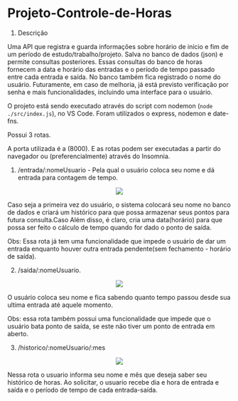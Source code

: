 # Projeto-Controle-de-Horas

1. Descrição

Uma API que registra e guarda informações sobre horário de início e fim de um período de estudo/trabalho/projeto. Salva no banco de dados (json) e permite consultas posteriores. Essas consultas do banco de horas fornecem a data e horário das entradas e o período de tempo passado entre cada entrada e saída. No banco também fica registrado o nome do usuário. Futuramente, em caso de melhoria, já está previsto verificação por senha e mais funcionalidades, incluindo uma interface para o usuário.

O projeto está sendo executado através do script com nodemon (`node ./src/index.js`), no VS Code. Foram utilizados o express, nodemon e date-fns.

Possui 3 rotas.

A porta utilizada é a (8000). E as rotas podem ser executadas a partir do navegador ou (preferencialmente) através do Insomnia.

1. /entrada/:nomeUsuario - Pela qual o usuário coloca seu nome e dá entrada para contagem de tempo.
<p align="center">
  <img src="[your_relative_path_here](https://user-images.githubusercontent.com/138817128/264475394-1cb511b9-302d-4de1-a583-df8f0ca3c34c.png)" > 
</p>
Caso seja a primeira vez do usuário, o sistema colocará seu nome no banco de dados e criará um histórico para que possa armazenar seus pontos para futura consulta.Caso
Além disso, é claro, cria uma data(horário) para que possa ser feito o cálculo de tempo quando for dado o ponto de saída.

Obs: Essa rota já tem uma funcionalidade que impede o usuário de dar um entrada enquanto houver outra entrada pendente(sem fechamento - horário de saída).

2. /saida/:nomeUsuario.
<p align="center">
  <img src="[[your_relative_path_here](https://user-images.githubusercontent.com/138817128/264475394-1cb511b9-302d-4de1-a583-df8f0ca3c34c.png)](https://user-images.githubusercontent.com/138817128/264475393-1b9a11cf-7c4b-402a-8a01-4eb25e8595d2.png)" > 
</p>
O usuário coloca seu nome e fica sabendo quanto tempo passou desde sua ultima entrada até aquele momento.

Obs: essa rota também possui uma funcionalidade que impede que o usuário bata ponto de saída, se este não tiver um ponto de entrada em aberto.

3. /historico/:nomeUsuario/:mes
<p align="center">
  <img src="[[[your_relative_path_here](https://user-images.githubusercontent.com/138817128/264475394-1cb511b9-302d-4de1-a583-df8f0ca3c34c.png)](https://user-images.githubusercontent.com/138817128/264475393-1b9a11cf-7c4b-402a-8a01-4eb25e8595d2.png)](https://user-images.githubusercontent.com/138817128/264475390-67af0fe3-5204-4b62-af80-0c0be504e8ee.png)" >
</p>

Nessa rota o usuario informa seu nome e mês que deseja saber seu histórico de horas. Ao solicitar, o usuario recebe dia e hora de entrada e saída e o período de tempo de cada entrada-saída.
